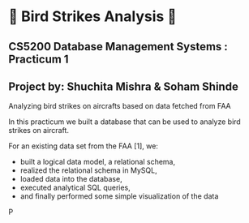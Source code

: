 # 🦅 Bird Strikes Analysis 🦅
## CS5200 Database Management Systems : Practicum 1
## Project by: Shuchita Mishra & Soham Shinde

Analyzing bird strikes on aircrafts based on data fetched from FAA

In this practicum we built a database that can be used to analyze bird strikes on aircraft. 

For an existing data set from the FAA [1], we: 
- built a logical data model, a relational schema, 
- realized the relational schema in MySQL, 
- loaded data into the database, 
- executed analytical SQL queries, 
- and finally performed some simple visualization of the data

P
